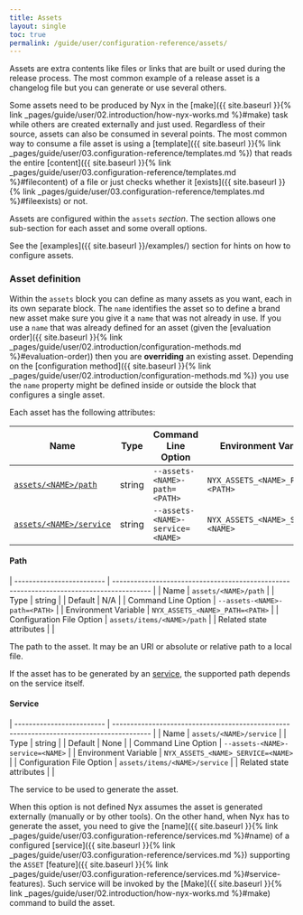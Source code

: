 ```yaml
---
title: Assets
layout: single
toc: true
permalink: /guide/user/configuration-reference/assets/
---
```


Assets are extra contents like files or links that are built or used during the release process. The most common example of a release asset is a changelog file but you can generate or use several others.

Some assets need to be produced by Nyx in the [make]({{ site.baseurl }}{% link _pages/guide/user/02.introduction/how-nyx-works.md %}#make) task while others are created externally and just used. Regardless of their source, assets can also be consumed in several points. The most common way to consume a file asset is using a [template]({{ site.baseurl }}{% link _pages/guide/user/03.configuration-reference/templates.md %}) that reads the entire [content]({{ site.baseurl }}{% link _pages/guide/user/03.configuration-reference/templates.md %}#filecontent) of a file or just checks whether it [exists]({{ site.baseurl }}{% link _pages/guide/user/03.configuration-reference/templates.md %}#fileexists) or not.

Assets are configured within the `assets` *section*. The section allows one sub-section for each asset and some overall options.

See the [examples]({{ site.baseurl }}/examples/) section for hints on how to configure assets.

### Asset definition

Within the `assets` block you can define as many assets as you want, each in its own separate block. The `name` identifies the asset so to define a brand new asset make sure you give it a `name` that was not already in use. If you use a `name` that was already defined for an asset (given the [evaluation order]({{ site.baseurl }}{% link _pages/guide/user/02.introduction/configuration-methods.md %}#evaluation-order)) then you are **overriding** an existing asset. Depending on the [configuration method]({{ site.baseurl }}{% link _pages/guide/user/02.introduction/configuration-methods.md %}) you use the `name` property might be defined inside or outside the block that configures a single asset.

Each asset has the following attributes:

| Name                                                                                       | Type    | Command Line Option                                                   | Environment Variable                                                    | Default                                              |
| ------------------------------------------------------------------------------------------ | ------- | --------------------------------------------------------------------- | ----------------------------------------------------------------------- | ---------------------------------------------------- |
| [`assets/<NAME>/path`](#path)                                                              | string  | `--assets-<NAME>-path=<PATH>`                                         | `NYX_ASSETS_<NAME>_PATH=<PATH>`                                         | N/A                                                  |
| [`assets/<NAME>/service`](#service)                                                        | string  | `--assets-<NAME>-service=<NAME>`                                      | `NYX_ASSETS_<NAME>_SERVICE=<NAME>`                                      | None                                                 |

#### Path

| ------------------------- | ---------------------------------------------------------------------------------------- |
| Name                      | `assets/<NAME>/path`                                                                     |
| Type                      | string                                                                                   |
| Default                   | N/A                                                                                      |
| Command Line Option       | `--assets-<NAME>-path=<PATH>`                                                            |
| Environment Variable      | `NYX_ASSETS_<NAME>_PATH=<PATH>`                                                          |
| Configuration File Option | `assets/items/<NAME>/path`                                                               |
| Related state attributes  |                                                                                          |

The path to the asset. It may be an URI or absolute or relative path to a local file.

If the asset has to be generated by an [service](#service), the supported path depends on the service itself.

#### Service

| ------------------------- | ---------------------------------------------------------------------------------------- |
| Name                      | `assets/<NAME>/service`                                                                  |
| Type                      | string                                                                                   |
| Default                   | None                                                                                     |
| Command Line Option       | `--assets-<NAME>-service=<NAME>`                                                         |
| Environment Variable      | `NYX_ASSETS_<NAME>_SERVICE=<NAME>`                                                       |
| Configuration File Option | `assets/items/<NAME>/service`                                                            |
| Related state attributes  |                                                                                          |

The service to be used to generate the asset.

When this option is not defined Nyx assumes the asset is generated externally (manually or by other tools). On the other hand, when Nyx has to generate the asset, you need to give the [name]({{ site.baseurl }}{% link _pages/guide/user/03.configuration-reference/services.md %}#name) of a configured [service]({{ site.baseurl }}{% link _pages/guide/user/03.configuration-reference/services.md %}) supporting the `ASSET` [feature]({{ site.baseurl }}{% link _pages/guide/user/03.configuration-reference/services.md %}#service-features). Such service will be invoked by the [Make]({{ site.baseurl }}{% link _pages/guide/user/02.introduction/how-nyx-works.md %}#make) command to build the asset.
